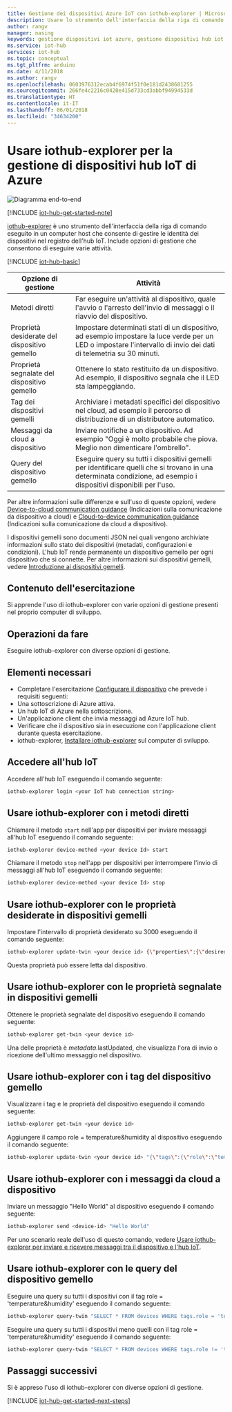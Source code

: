 ```yaml
---
title: Gestione dei dispositivi Azure IoT con iothub-explorer | Microsoft Docs
description: Usare lo strumento dell'interfaccia della riga di comando iothub-explorer per la gestione dei dispositivi dell'hub IoT di Azure, con opzioni di gestione come i metodi diretti e le proprietà desiderate in dispositivi gemelli.
author: rangv
manager: nasing
keywords: gestione dispositivi iot azure, gestione dispositivi hub iot azure, gestione dispositivi iot, gestione dispositivi hub iot
ms.service: iot-hub
services: iot-hub
ms.topic: conceptual
ms.tgt_pltfrm: arduino
ms.date: 4/11/2018
ms.author: rangv
ms.openlocfilehash: 0603976312ecab4f6974f51f0e181d2438681255
ms.sourcegitcommit: 266fe4c2216c0420e415d733cd3abbf94994533d
ms.translationtype: HT
ms.contentlocale: it-IT
ms.lasthandoff: 06/01/2018
ms.locfileid: "34634200"
---
```

# <a name="use-iothub-explorer-for-azure-iot-hub-device-management"></a>Usare iothub-explorer per la gestione di dispositivi hub IoT di Azure

![Diagramma end-to-end](media/iot-hub-get-started-e2e-diagram/2.png)

[!INCLUDE [iot-hub-get-started-note](../../includes/iot-hub-get-started-note.md)]

[iothub-explorer](https://github.com/azure/iothub-explorer) è uno strumento dell'interfaccia della riga di comando eseguito in un computer host che consente di gestire le identità dei dispositivi nel registro dell'hub IoT. Include opzioni di gestione che consentono di eseguire varie attività.

[!INCLUDE [iot-hub-basic](../../includes/iot-hub-basic-whole.md)]

| Opzione di gestione          | Attività                                                                                                                            |
|----------------------------|------------------------------------------------------------------------------------------------------------------------------|
| Metodi diretti             | Far eseguire un'attività al dispositivo, quale l'avvio o l'arresto dell'invio di messaggi o il riavvio del dispositivo.                                        |
| Proprietà desiderate del dispositivo gemello    | Impostare determinati stati di un dispositivo, ad esempio impostare la luce verde per un LED o impostare l'intervallo di invio dei dati di telemetria su 30 minuti.         |
| Proprietà segnalate del dispositivo gemello   | Ottenere lo stato restituito da un dispositivo. Ad esempio, il dispositivo segnala che il LED sta lampeggiando.                                    |
| Tag dei dispositivi gemelli                  | Archiviare i metadati specifici del dispositivo nel cloud, ad esempio il percorso di distribuzione di un distributore automatico.                         |
| Messaggi da cloud a dispositivo   | Inviare notifiche a un dispositivo. Ad esempio "Oggi è molto probabile che piova. Meglio non dimenticare l'ombrello".              |
| Query del dispositivo gemello        | Eseguire query su tutti i dispositivi gemelli per identificare quelli che si trovano in una determinata condizione, ad esempio i dispositivi disponibili per l'uso. |

Per altre informazioni sulle differenze e sull'uso di queste opzioni, vedere [Device-to-cloud communication guidance](iot-hub-devguide-d2c-guidance.md) (Indicazioni sulla comunicazione da dispositivo a cloud) e [Cloud-to-device communication guidance](iot-hub-devguide-c2d-guidance.md) (Indicazioni sulla comunicazione da cloud a dispositivo).

I dispositivi gemelli sono documenti JSON nei quali vengono archiviate informazioni sullo stato dei dispositivi (metadati, configurazioni e condizioni). L'hub IoT rende permanente un dispositivo gemello per ogni dispositivo che si connette. Per altre informazioni sui dispositivi gemelli, vedere [Introduzione ai dispositivi gemelli](iot-hub-node-node-twin-getstarted.md).

## <a name="what-you-learn"></a>Contenuto dell'esercitazione

Si apprende l'uso di iothub-explorer con varie opzioni di gestione presenti nel proprio computer di sviluppo.

## <a name="what-you-do"></a>Operazioni da fare

Eseguire iothub-explorer con diverse opzioni di gestione.

## <a name="what-you-need"></a>Elementi necessari

- Completare l'esercitazione [Configurare il dispositivo](iot-hub-raspberry-pi-kit-node-get-started.md) che prevede i requisiti seguenti:
- Una sottoscrizione di Azure attiva.
- Un hub IoT di Azure nella sottoscrizione.
- Un'applicazione client che invia messaggi ad Azure IoT hub.
- Verificare che il dispositivo sia in esecuzione con l'applicazione client durante questa esercitazione.
- iothub-explorer, [Installare iothub-explorer](https://github.com/azure/iothub-explorer) sul computer di sviluppo.

## <a name="connect-to-your-iot-hub"></a>Accedere all'hub IoT

Accedere all'hub IoT eseguendo il comando seguente:

```bash
iothub-explorer login <your IoT hub connection string>
```

## <a name="use-iothub-explorer-with-direct-methods"></a>Usare iothub-explorer con i metodi diretti

Chiamare il metodo `start` nell'app per dispositivi per inviare messaggi all'hub IoT eseguendo il comando seguente:

```bash
iothub-explorer device-method <your device Id> start
```

Chiamare il metodo `stop` nell'app per dispositivi per interrompere l'invio di messaggi all'hub IoT eseguendo il comando seguente:

```bash
iothub-explorer device-method <your device Id> stop
```

## <a name="use-iothub-explorer-with-twins-desired-properties"></a>Usare iothub-explorer con le proprietà desiderate in dispositivi gemelli

Impostare l'intervallo di proprietà desiderato su 3000 eseguendo il comando seguente:

```bash
iothub-explorer update-twin <your device id> {\"properties\":{\"desired\":{\"interval\":3000}}}
```

Questa proprietà può essere letta dal dispositivo.

## <a name="use-iothub-explorer-with-twins-reported-properties"></a>Usare iothub-explorer con le proprietà segnalate in dispositivi gemelli

Ottenere le proprietà segnalate del dispositivo eseguendo il comando seguente:

```bash
iothub-explorer get-twin <your device id>
```

Una delle proprietà è $metadata.$lastUpdated, che visualizza l'ora di invio o ricezione dell'ultimo messaggio nel dispositivo.

## <a name="use-iothub-explorer-with-twins-tags"></a>Usare iothub-explorer con i tag del dispositivo gemello

Visualizzare i tag e le proprietà del dispositivo eseguendo il comando seguente:

```bash
iothub-explorer get-twin <your device id>
```

Aggiungere il campo role = temperature&humidity al dispositivo eseguendo il comando seguente:

```bash
iothub-explorer update-twin <your device id> "{\"tags\":{\"role\":\"temperature&humidity\"}}"
```

## <a name="use-iothub-explorer-with-cloud-to-device-messages"></a>Usare iothub-explorer con i messaggi da cloud a dispositivo

Inviare un messaggio "Hello World" al dispositivo eseguendo il comando seguente:

```bash
iothub-explorer send <device-id> "Hello World"
```

Per uno scenario reale dell'uso di questo comando, vedere [Usare iothub-explorer per inviare e ricevere messaggi tra il dispositivo e l'hub IoT](iot-hub-explorer-cloud-device-messaging.md).

## <a name="use-iothub-explorer-with-device-twins-queries"></a>Usare iothub-explorer con le query del dispositivo gemello

Eseguire una query su tutti i dispositivi con il tag role = 'temperature&humidity' eseguendo il comando seguente:

```bash
iothub-explorer query-twin "SELECT * FROM devices WHERE tags.role = 'temperature&humidity'"
```

Eseguire una query su tutti i dispositivi meno quelli con il tag role = 'temperature&humidity' eseguendo il comando seguente:

```bash
iothub-explorer query-twin "SELECT * FROM devices WHERE tags.role != 'temperature&humidity'"
```

## <a name="next-steps"></a>Passaggi successivi

Si è appreso l'uso di iothub-explorer con diverse opzioni di gestione.

[!INCLUDE [iot-hub-get-started-next-steps](../../includes/iot-hub-get-started-next-steps.md)]
